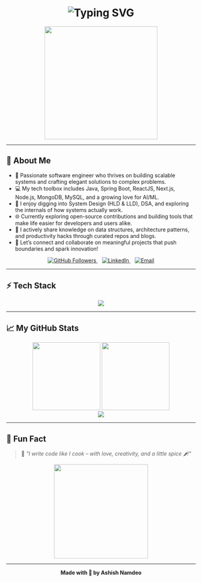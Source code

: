 <h1 align="center">
  <img src="https://readme-typing-svg.herokuapp.com?font=Fira+Code&weight=700&size=30&pause=1000&color=36BCF7&center=true&vCenter=true&width=800&lines=Hey+There!+I'm+Ashish+Namdeo+%F0%9F%91%8B;Engineer+%7C+Creator+%7C+Tech+Explorer+%F0%9F%9A%80;Welcome+to+my+GitHub+Universe!" alt="Typing SVG" />
</h1>

<p align="center">
  <img src="https://media.giphy.com/media/L1R1tvI9svkIWwpVYr/giphy.gif" width="300" />
</p>


---

## 🚀 About Me

- 🚀 Passionate software engineer who thrives on building scalable systems and crafting elegant solutions to complex problems.
- 💻 My tech toolbox includes Java, Spring Boot, ReactJS, Next.js, Node.js, MongoDB, MySQL, and a growing love for AI/ML.
- 🧠 I enjoy digging into System Design (HLD & LLD), DSA, and exploring the internals of how systems actually work.
- 🌐 Currently exploring open-source contributions and building tools that make life easier for developers and users alike.
- 📘 I actively share knowledge on data structures, architecture patterns, and productivity hacks through curated repos and blogs.
- 🤝 Let’s connect and collaborate on meaningful projects that push boundaries and spark innovation!

<p align="center">
  <a href="https://github.com/AshishNamdeo14" target="_blank" rel="noopener noreferrer">
    <img 
      src="https://img.shields.io/github/followers/AshishNamdeo?label=GitHub&style=for-the-badge&logo=github&logoColor=white&color=181717" 
      alt="GitHub Followers" />
  </a>
  &nbsp;&nbsp;
  <a href="https://linkedin.com/in/ashishnamdeo16" target="_blank" rel="noopener noreferrer">
    <img 
      src="https://img.shields.io/badge/LinkedIn-Connect-blue?style=for-the-badge&logo=linkedin&logoColor=white" 
      alt="LinkedIn" />
  </a>
  &nbsp;&nbsp;
  <a href="mailto:ashishnamdev14@gmail.com" target="_blank" rel="noopener noreferrer">
    <img 
      src="https://img.shields.io/badge/Email-Write%20Me-c14438?style=for-the-badge&logo=gmail&logoColor=white" 
      alt="Email" />
  </a>
</p>


---

## ⚡ Tech Stack

<div align="center">
  <img src="https://skillicons.dev/icons?i=react,nextjs,js,ts,nodejs,java,python,mongodb,git,figma,flutter" />
</div>

---

## 📈 My GitHub Stats

<div align="center">
  <img src="https://github-readme-stats.vercel.app/api?username=AshishNamdeo&theme=tokyonight&show_icons=true&hide_border=true&count_private=true" height="180"/>
  <img src="https://github-readme-streak-stats.herokuapp.com/?user=AshishNamdeo&theme=tokyonight&hide_border=true" height="180"/>
</div>

<div align="center">
  <img src="https://github-readme-stats.vercel.app/api/top-langs/?username=AshishNamdeo&layout=compact&theme=tokyonight&hide_border=true"/>
</div>

---

## 📍 Fun Fact

> 🧠 *"I write code like I cook – with love, creativity, and a little spice 🌶️!"*

<p align="center">
  <img src="https://media.giphy.com/media/qgQUggAC3Pfv687qPC/giphy.gif" width="250" />
</p>

---

<p align="center">
  <b>Made with 🩵 by Ashish Namdeo</b>
</p>
